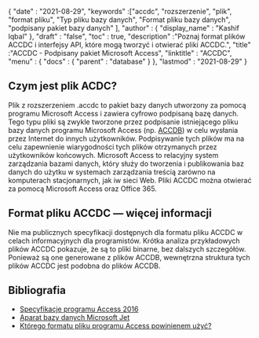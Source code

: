 {
  "date" : "2021-08-29",
  "keywords" :["accdc", "rozszerzenie", "plik", "format pliku", "Typ pliku bazy danych", "Format pliku bazy danych", "podpisany pakiet bazy danych" ],
  "author" : {
    "display_name" : "Kashif Iqbal"
},
  "draft" : "false",
  "toc" : true,
  "description" :"Poznaj format plików ACCDC i interfejsy API, które mogą tworzyć i otwierać pliki ACCDC.",
  "title" :"ACCDC - Podpisany pakiet Microsoft Access",
  "linktitle" : "ACCDC",
  "menu" : {
    "docs" : {
      "parent" : "database"
}
},
  "lastmod" : "2021-08-29"
}

## Czym jest plik ACDC?

Plik z rozszerzeniem .accdc to pakiet bazy danych utworzony za pomocą programu Microsoft Access i zawiera cyfrowo podpisaną bazę danych. Tego typu pliki są zwykle tworzone przez podpisanie istniejącego pliku bazy danych programu Microsoft Access (np. [ACCDB](/pl/database/accdb/)) w celu wysłania przez Internet do innych użytkowników. Podpisywanie tych plików ma na celu zapewnienie wiarygodności tych plików otrzymanych przez użytkowników końcowych. Microsoft Access to relacyjny system zarządzania bazami danych, który służy do tworzenia i publikowania baz danych do użytku w systemach zarządzania treścią zarówno na komputerach stacjonarnych, jak iw sieci Web. Pliki ACCDC można otwierać za pomocą Microsoft Access oraz Office 365.

## Format pliku ACCDC — więcej informacji

Nie ma publicznych specyfikacji dostępnych dla formatu pliku ACCDC w celach informacyjnych dla programistów. Krótka analiza przykładowych plików ACCDC pokazuje, że są to pliki binarne, bez dalszych szczegółów. Ponieważ są one generowane z plików ACCDB, wewnętrzna struktura tych plików ACCDC jest podobna do plików ACCDB.

## Bibliografia

* [Specyfikacje programu Access 2016](https://support.microsoft.com/en-us/office/access-specifications-0cf3c66f-9cf2-4e32-9568-98c1025bb47c)
* [Aparat bazy danych Microsoft Jet](https://en.wikipedia.org/wiki/Microsoft_Jet_Database_Engine)
* [Którego formatu pliku programu Access powinienem użyć?](https://support.microsoft.com/en-us/office/which-access-file-format-should-i-use-012d9ab3-d14c-479e-b617-be66f9070b41)

